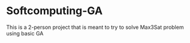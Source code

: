 # Softcomputing-GA
This is a 2-person project that is meant to try to solve Max3Sat problem using basic GA
